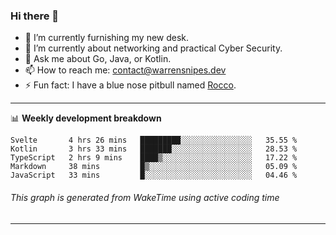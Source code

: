 ### Hi there 👋

- 🔭 I’m currently furnishing my new desk.
- 🌱 I’m currently about networking and practical Cyber Security.
- 💬 Ask me about Go, Java, or Kotlin.
- 📫 How to reach me: contact@warrensnipes.dev
- ⚡ Fun fact: I have a blue nose pitbull named [Rocco](https://i.imgur.com/iLsSCKu.jpg).

-------

📊 **Weekly development breakdown**
<!--START_SECTION:waka-->
```text
Svelte       4 hrs 26 mins   █████████░░░░░░░░░░░░░░░░   35.55 % 
Kotlin       3 hrs 33 mins   ███████░░░░░░░░░░░░░░░░░░   28.53 % 
TypeScript   2 hrs 9 mins    ████▒░░░░░░░░░░░░░░░░░░░░   17.22 % 
Markdown     38 mins         █▒░░░░░░░░░░░░░░░░░░░░░░░   05.09 % 
JavaScript   33 mins         █░░░░░░░░░░░░░░░░░░░░░░░░   04.46 % 
```
<!--END_SECTION:waka-->
###### *This graph is generated from WakeTime using active coding time*
-------
